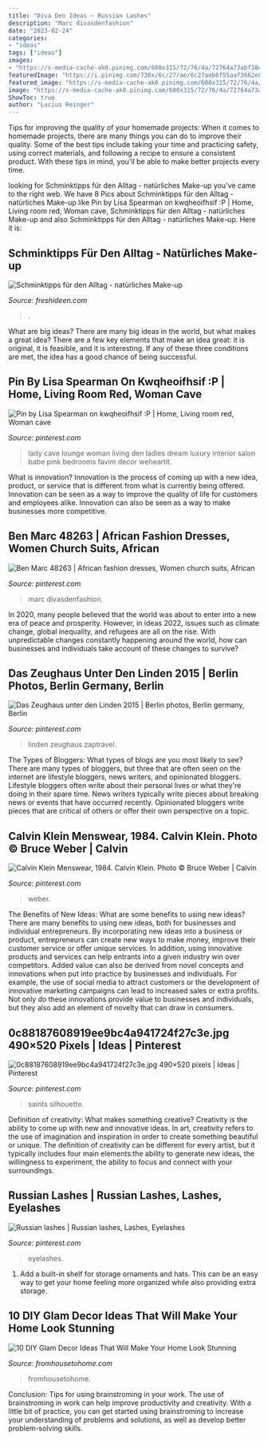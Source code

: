```yaml
---
title: "Diva Den Ideas ~ Russian Lashes"
description: "Marc divasdenfashion"
date: "2023-02-24"
categories:
- "ideas"
tags: ["ideas"]
images:
- "https://s-media-cache-ak0.pinimg.com/600x315/72/76/4a/72764a73abf38d531163470b864603e2.jpg"
featuredImage: "https://i.pinimg.com/736x/6c/27/ae/6c27aeb6f55aaf3662e80897fdfcbff2.jpg"
featured_image: "https://s-media-cache-ak0.pinimg.com/600x315/72/76/4a/72764a73abf38d531163470b864603e2.jpg"
image: "https://s-media-cache-ak0.pinimg.com/600x315/72/76/4a/72764a73abf38d531163470b864603e2.jpg"
ShowToc: true
author: "Lucius Reinger"
---
```



Tips for improving the quality of your homemade projects:
When it comes to homemade projects, there are many things you can do to improve their quality. Some of the best tips include taking your time and practicing safety, using correct materials, and following a recipe to ensure a consistent product. With these tips in mind, you'll be able to make better projects every time.

	

		
looking for Schminktipps für den Alltag - natürliches Make-up you've came to the right web. We have 8 Pics about Schminktipps für den Alltag - natürliches Make-up like Pin by Lisa Spearman on kwqheoifhsif :P | Home, Living room red, Woman cave, Schminktipps für den Alltag - natürliches Make-up and also Schminktipps für den Alltag - natürliches Make-up. Here it is:
		
    
## Schminktipps Für Den Alltag - Natürliches Make-up

<img loading=lazy src="https://freshideen.com/wp-content/uploads/2014/11/schminktipps-augen-natürliches-make-up-nagellack.jpg" onerror="this.onerror=null;this.src='https://tse2.mm.bing.net/th?id=OIP.Ee-wf-z7nOIL8oYxXYTrMwHaJh&amp;pid=15.1';" alt="Schminktipps für den Alltag - natürliches Make-up">

_Source: freshideen.com_

>. 

	

What are big ideas?
There are many big ideas in the world, but what makes a great idea? There are a few key elements that make an idea great: it is original, it is feasible, and it is interesting. If any of these three conditions are met, the idea has a good chance of being successful.

    
## Pin By Lisa Spearman On Kwqheoifhsif :P | Home, Living Room Red, Woman Cave

<img loading=lazy src="https://i.pinimg.com/originals/46/30/73/46307335e87184710807efd2b9b4c5ab.png" onerror="this.onerror=null;this.src='https://tse2.mm.bing.net/th?id=OIP.P38qFOtzxnuGOY7k3Nd7kwHaFN&amp;pid=15.1';" alt="Pin by Lisa Spearman on kwqheoifhsif :P | Home, Living room red, Woman cave">

_Source: pinterest.com_

>lady cave lounge woman living den ladies dream luxury interior salon babe pink bedrooms favim decor weheartit. 

	

What is innovation?
Innovation is the process of coming up with a new idea, product, or service that is different from what is currently being offered. Innovation can be seen as a way to improve the quality of life for customers and employees alike. Innovation can also be seen as a way to make businesses more competitive.

    
## Ben Marc 48263 | African Fashion Dresses, Women Church Suits, African

<img loading=lazy src="https://i.pinimg.com/474x/5f/31/4d/5f314da912f2a874f26ed373b906f712.jpg" onerror="this.onerror=null;this.src='https://tse1.mm.bing.net/th?id=OIP.yY2KkBe4eb0yhNZUad4X3AAAAA&amp;pid=15.1';" alt="Ben Marc 48263 | African fashion dresses, Women church suits, African">

_Source: pinterest.com_

>marc divasdenfashion. 

	

In 2020, many people believed that the world was about to enter into a new era of peace and prosperity. However, in ideas 2022, issues such as climate change, global inequality, and refugees are all on the rise. With unpredictable changes constantly happening around the world, how can businesses and individuals take account of these changes to survive?

    
## Das Zeughaus Unter Den Linden 2015 | Berlin Photos, Berlin Germany, Berlin

<img loading=lazy src="https://i.pinimg.com/originals/a2/0f/bc/a20fbce7b9544a4fc55d89b5973ab511.jpg" onerror="this.onerror=null;this.src='https://tse4.mm.bing.net/th?id=OIP.m4KfHaEUYZz8BriTm9KzWAHaK0&amp;pid=15.1';" alt="Das Zeughaus unter den Linden 2015 | Berlin photos, Berlin germany, Berlin">

_Source: pinterest.com_

>linden zeughaus zaptravel. 

	

The Types of Bloggers: What types of blogs are you most likely to see?
There are many types of bloggers, but three that are often seen on the internet are lifestyle bloggers, news writers, and opinionated bloggers. Lifestyle bloggers often write about their personal lives or what they're doing in their spare time. News writers typically write pieces about breaking news or events that have occurred recently. Opinionated bloggers write pieces that are critical of others or offer their own perspective on a topic.

    
## Calvin Klein Menswear, 1984. Calvin Klein. Photo © Bruce Weber | Calvin

<img loading=lazy src="https://i.pinimg.com/originals/c0/1f/45/c01f45646a0839a17101781be9749a75.jpg" onerror="this.onerror=null;this.src='https://tse2.mm.bing.net/th?id=OIP.Ca4Quy49JIpN4WRcwYjWAAHaNl&amp;pid=15.1';" alt="Calvin Klein Menswear, 1984. Calvin Klein. Photo © Bruce Weber | Calvin">

_Source: pinterest.com_

>weber. 

	

The Benefits of New Ideas: What are some benefits to using new ideas?
There are many benefits to using new ideas, both for businesses and individual entrepreneurs. By incorporating new ideas into a business or product, entrepreneurs can create new ways to make money, improve their customer service or offer unique services. In addition, using innovative products and services can help entrants into a given industry win over competitors.
Added value can also be derived from novel concepts and innovations when put into practice by businesses and individuals. For example, the use of social media to attract customers or the development of innovative marketing campaigns can lead to increased sales or extra profits. Not only do these innovations provide value to businesses and individuals, but they also add an element of novelty that can draw in consumers.

    
## 0c88187608919ee9bc4a941724f27c3e.jpg 490×520 Pixels | Ideas | Pinterest

<img loading=lazy src="https://s-media-cache-ak0.pinimg.com/600x315/72/76/4a/72764a73abf38d531163470b864603e2.jpg" onerror="this.onerror=null;this.src='https://tse1.mm.bing.net/th?id=OIP.n0VFTEyHpQW3vWa5EZEePgHaEw&amp;pid=15.1';" alt="0c88187608919ee9bc4a941724f27c3e.jpg 490×520 pixels | Ideas | Pinterest">

_Source: pinterest.com_

>saints silhouette. 

	

Definition of creativity: What makes something creative?
Creativity is the ability to come up with new and innovative ideas. In art, creativity refers to the use of imagination and inspiration in order to create something beautiful or unique. The definition of creativity can be different for every artist, but it typically includes four main elements:the ability to generate new ideas, the willingness to experiment, the ability to focus and connect with your surroundings.

    
## Russian Lashes | Russian Lashes, Lashes, Eyelashes

<img loading=lazy src="https://i.pinimg.com/736x/6c/27/ae/6c27aeb6f55aaf3662e80897fdfcbff2.jpg" onerror="this.onerror=null;this.src='https://tse1.mm.bing.net/th?id=OIP.IDud7giSJrcx6ff2wyrdlwHaJ3&amp;pid=15.1';" alt="Russian lashes | Russian lashes, Lashes, Eyelashes">

_Source: pinterest.com_

>eyelashes. 

	

1. Add a built-in shelf for storage ornaments and hats. This can be an easy way to get your home feeling more organized while also providing extra storage.

    
## 10 DIY Glam Decor Ideas That Will Make Your Home Look Stunning

<img loading=lazy src="https://www.fromhousetohome.com/wp-content/uploads/2017/05/diy-glam-decor-ideas.jpg" onerror="this.onerror=null;this.src='https://tse1.mm.bing.net/th?id=OIP.EaCfwl8CS7vYBALLmXIeiQHaNL&amp;pid=15.1';" alt="10 DIY Glam Decor Ideas That Will Make Your Home Look Stunning">

_Source: fromhousetohome.com_

>fromhousetohome. 

	

Conclusion: Tips for using brainstroming in your work.
The use of brainstroming in work can help improve productivity and creativity. With a little bit of practice, you can get started using brainstroming to increase your understanding of problems and solutions, as well as develop better problem-solving skills.

